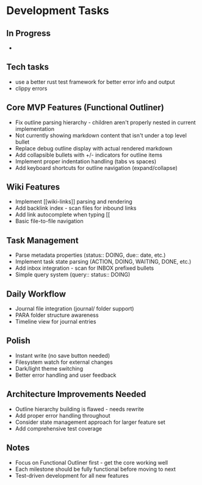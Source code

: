 # Development Tasks

## In Progress
- 

## Tech tasks
- use a better rust test framework for better error info and output
- clippy errors

## Core MVP Features (Functional Outliner)
- Fix outline parsing hierarchy - children aren't properly nested in current implementation
- Not currently showing markdown content that isn't under a top level bullet
- Replace debug outline display with actual rendered markdown
- Add collapsible bullets with +/- indicators for outline items
- Implement proper indentation handling (tabs vs spaces)
- Add keyboard shortcuts for outline navigation (expand/collapse)

## Wiki Features  
- Implement [[wiki-links]] parsing and rendering
- Add backlink index - scan files for inbound links
- Add link autocomplete when typing [[
- Basic file-to-file navigation

## Task Management
- Parse metadata properties (status:: DOING, due:: date, etc.)
- Implement task state parsing (ACTION, DOING, WAITING, DONE, etc.)
- Add inbox integration - scan for INBOX prefixed bullets
- Simple query system (query:: status:: DOING)

## Daily Workflow
- Journal file integration (journal/ folder support)
- PARA folder structure awareness
- Timeline view for journal entries

## Polish
- Instant write (no save button needed)
- Filesystem watch for external changes
- Dark/light theme switching
- Better error handling and user feedback

## Architecture Improvements Needed
- Outline hierarchy building is flawed - needs rewrite
- Add proper error handling throughout
- Consider state management approach for larger feature set
- Add comprehensive test coverage

## Notes
- Focus on Functional Outliner first - get the core working well
- Each milestone should be fully functional before moving to next
- Test-driven development for all new features
